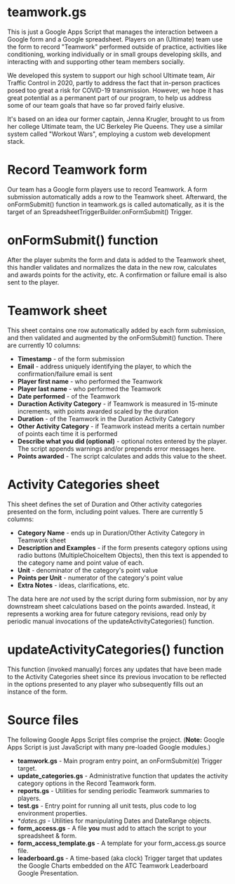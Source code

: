 # teamwork.gs
This is just a Google Apps Script that manages the interaction between a Google form
and a Google spreadsheet.  Players on an (Ultimate) team use the form to record
"Teamwork" performed outside of practice, activities like conditioning,
working individually or in small groups developing skills, and interacting with
and supporting other team members socially.

We developed this system to support our high school Ultimate team,
Air Traffic Control in 2020, partly to address the fact that in-person practices
posed too great a risk for COVID-19 transmission.  However, we hope it has
great potential as a permanent part of our program, to help us address some of 
our team goals that have so far proved fairly elusive.

It's based on an idea our former captain, Jenna Krugler, brought to us from
her college Ultimate team, the UC Berkeley Pie Queens.  They use a similar
system called "Workout Wars", employing a custom web development stack. 

# Record Teamwork form
Our team has a Google form players use to record Teamwork.  A form submission 
automatically adds a row to the Teamwork sheet.  Afterward, the onFormSubmit()
function in teamwork.gs is called automatically, as it is the target of an
SpreadsheetTriggerBuilder.onFormSubmit() Trigger.  

# onFormSubmit() function
After the player submits the form and data is added to the Teamwork sheet,
this handler validates and normalizes the data in the new row, calculates
and awards points for the activity, etc.
A confirmation or failure email is also sent to the player.

# Teamwork sheet
This sheet contains one row automatically added by each form submission,
and then validated and augmented by the onFormSubmit() function.
There are currently 10 columns:
* **Timestamp** - of the form submission
* **Email** - address uniquely identifying the player, to which the confirmation/failure email is sent
* **Player first name** - who performed the Teamwork
* **Player last name** - who performed the Teamwork
* **Date performed** - of the Teamwork
* **Duraction Activity Category** - if Teamwork is measured in 15-minute increments,
with points awarded scaled by the duration
* **Duration** - of the Teamwork in the Duration Activity Category
* **Other Activity Category** - if Teamwork instead merits a certain number of points
each time it is performed
* **Describe what you did (optional)** - optional notes entered by the player.
The script appends warnings and/or prepends error messages here.
* **Points awarded** - The script calculates and adds this value to the sheet.

# Activity Categories sheet
This sheet defines the set of Duration and Other activity categories presented
on the form, including point values.
There are currently 5 columns:
* **Category Name** - ends up in Duration/Other Activity Category in Teamwork sheet
* **Description and Examples** - if the form presents category options using
radio buttons (MultipleChoiceItem Objects), then this text is appended to the
category name and point value of each.
* **Unit** - denominator of the category's point value
* **Points per Unit** - numerator of the category's point value
* **Extra Notes** - ideas, clarifications, etc.

The data here are _not_ used by the script during form submission,
nor by any downstream sheet calculations based on the points awarded.
Instead, it represents a working area for future category revisions,
read only by periodic manual invocations of the updateActivityCategories()
function.

# updateActivityCategories() function
This function (invoked manually) forces any updates that have been made
to the Activity Categories sheet since its previous invocation
to be reflected in the options presented to any player who subsequently 
fills out an instance of the form.

# Source files
The following Google Apps Script files comprise the project.
(**Note:** Google Apps Script is just JavaScript with many pre-loaded Google modules.)
* **teamwork.gs** - Main program entry point, an onFormSubmit(e) Trigger target.
* **update_categories.gs** - Administrative function that updates the activity category options 
in the Record Teamwork form.
* **reports.gs** - Utilities for sending periodic Teamwork summaries to players.
* **test.gs** - Entry point for running all unit tests, plus code to log environment properties.
* **dates.gs* - Utilities for manipulating Dates and DateRange objects.
* **form_access.gs** - A file **you** must add to attach the script to your spreadsheet & form.
* **form_access_template.gs** - A template for your form_access.gs source file.
* **leaderboard.gs** - A time-based (aka clock) Trigger target that updates the
Google Charts embedded on the ATC Teamwork Leaderboard Google Presentation.

